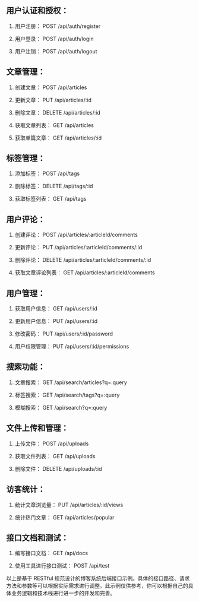 ## 用户认证和授权：
1. 用户注册：
POST /api/auth/register

2. 用户登录：
POST /api/auth/login

3. 用户注销：
POST /api/auth/logout

## 文章管理：

1. 创建文章：
POST /api/articles

2. 更新文章：
PUT /api/articles/:id

3. 删除文章：
DELETE /api/articles/:id

4. 获取文章列表：
GET /api/articles

5. 获取单篇文章：
GET /api/articles/:id

## 标签管理：

1. 添加标签：
POST /api/tags

2. 删除标签：
DELETE /api/tags/:id

3. 获取标签列表：
GET /api/tags

## 用户评论：

1. 创建评论：
POST /api/articles/:articleId/comments

2. 更新评论：
PUT /api/articles/:articleId/comments/:id

3. 删除评论：
DELETE /api/articles/:articleId/comments/:id

4. 获取文章评论列表：
GET /api/articles/:articleId/comments

## 用户管理：

1. 获取用户信息：
GET /api/users/:id

2. 更新用户信息：
PUT /api/users/:id

3. 修改密码：
PUT /api/users/:id/password

4. 用户权限管理：
PUT /api/users/:id/permissions

## 搜索功能：

1. 文章搜索：
GET /api/search/articles?q=:query

2. 标签搜索：
GET /api/search/tags?q=:query

3. 模糊搜索：
GET /api/search?q=:query

## 文件上传和管理：

1. 上传文件：
POST /api/uploads

2. 获取文件列表：
GET /api/uploads

3. 删除文件：
DELETE /api/uploads/:id

## 访客统计：

1. 统计文章浏览量：
PUT /api/articles/:id/views

2. 统计热门文章：
GET /api/articles/popular

## 接口文档和测试：

1. 编写接口文档：
GET /api/docs

2. 使用工具进行接口测试：
POST /api/test

以上是基于 RESTful 规范设计的博客系统后端接口示例。具体的接口路径、请求方法和参数等可以根据实际需求进行调整。此示例仅供参考，你可以根据自己的具体业务逻辑和技术栈进行进一步的开发和完善。
